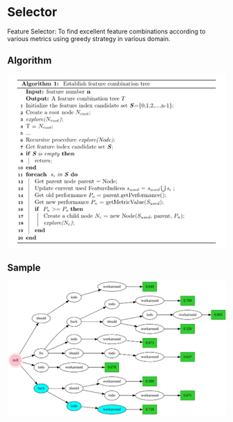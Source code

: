# Selector
Feature Selector: To find excellent feature combinations according to various metrics using greedy strategy in various domain.
## Algorithm
![sample](https://github.com/Naplues/Selector/blob/master/assert/algorithm.bmp)
## Sample
![Algorithm](https://github.com/Naplues/Selector/blob/master/assert/f1.svg "Algorithm")

